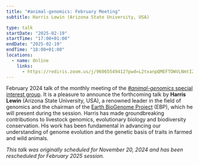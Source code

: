 ```yaml
---
title: "#animal-genomics: February Meeting"
subtitle: Harris Lewin (Arizona State University, USA)

type: talk
startDate: "2025-02-19"
startTime: "17:00+01:00"
endDate: "2025-02-19"
endTime: "18:00+01:00"
locations:
  - name: Online
    links:
      - https://rediris.zoom.us/j/96065549412?pwd=L2txanpQMEFTOWVLNmtIZyt6M3NnUT09
---
```


February 2024 talk of the monthly meeting of the [_#animal-genomics_ special interest group](/special-interest-groups/animal-genomics).
It is a pleasure to announce the forthcoming talk by **Harris Lewin** (Arizona State University, USA), a renowned leader in the field of genomics and the chairman of the [Earth BioGenome Project](https://www.earthbiogenome.org/) (EBP), which he will present during the session. Harris has made groundbreaking contributions to livestock genomics, evolutionary biology and biodiversity conservation. His work has been fundamental in advancing our understanding of genome evolution and the genetic basis of traits in farmed and wild animals.

_This talk was originally scheduled for November 20, 2024 and has been rescheduled for February 2025 session._
